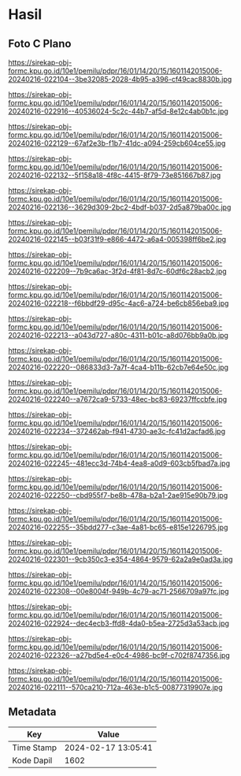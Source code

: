 # Hasil

## Foto C Plano

https://sirekap-obj-formc.kpu.go.id/10e1/pemilu/pdpr/16/01/14/20/15/1601142015006-20240216-022104--3be32085-2028-4b95-a396-cf49cac8830b.jpg

https://sirekap-obj-formc.kpu.go.id/10e1/pemilu/pdpr/16/01/14/20/15/1601142015006-20240216-022916--40536024-5c2c-44b7-af5d-8e12c4ab0b1c.jpg

https://sirekap-obj-formc.kpu.go.id/10e1/pemilu/pdpr/16/01/14/20/15/1601142015006-20240216-022129--67af2e3b-f1b7-41dc-a094-259cb604ce55.jpg

https://sirekap-obj-formc.kpu.go.id/10e1/pemilu/pdpr/16/01/14/20/15/1601142015006-20240216-022132--5f158a18-4f8c-4415-8f79-73e851667b87.jpg

https://sirekap-obj-formc.kpu.go.id/10e1/pemilu/pdpr/16/01/14/20/15/1601142015006-20240216-022136--3629d309-2bc2-4bdf-b037-2d5a879ba00c.jpg

https://sirekap-obj-formc.kpu.go.id/10e1/pemilu/pdpr/16/01/14/20/15/1601142015006-20240216-022145--b03f31f9-e866-4472-a6a4-005398ff6be2.jpg

https://sirekap-obj-formc.kpu.go.id/10e1/pemilu/pdpr/16/01/14/20/15/1601142015006-20240216-022209--7b9ca6ac-3f2d-4f81-8d7c-60df6c28acb2.jpg

https://sirekap-obj-formc.kpu.go.id/10e1/pemilu/pdpr/16/01/14/20/15/1601142015006-20240216-022218--f6bbdf29-d95c-4ac6-a724-be6cb856eba9.jpg

https://sirekap-obj-formc.kpu.go.id/10e1/pemilu/pdpr/16/01/14/20/15/1601142015006-20240216-022213--a043d727-a80c-4311-b01c-a8d076bb9a0b.jpg

https://sirekap-obj-formc.kpu.go.id/10e1/pemilu/pdpr/16/01/14/20/15/1601142015006-20240216-022220--086833d3-7a7f-4ca4-b11b-62cb7e64e50c.jpg

https://sirekap-obj-formc.kpu.go.id/10e1/pemilu/pdpr/16/01/14/20/15/1601142015006-20240216-022240--a7672ca9-5733-48ec-bc83-69237ffccbfe.jpg

https://sirekap-obj-formc.kpu.go.id/10e1/pemilu/pdpr/16/01/14/20/15/1601142015006-20240216-022234--372462ab-f941-4730-ae3c-fc41d2acfad6.jpg

https://sirekap-obj-formc.kpu.go.id/10e1/pemilu/pdpr/16/01/14/20/15/1601142015006-20240216-022245--481ecc3d-74b4-4ea8-a0d9-603cb5fbad7a.jpg

https://sirekap-obj-formc.kpu.go.id/10e1/pemilu/pdpr/16/01/14/20/15/1601142015006-20240216-022250--cbd955f7-be8b-478a-b2a1-2ae915e90b79.jpg

https://sirekap-obj-formc.kpu.go.id/10e1/pemilu/pdpr/16/01/14/20/15/1601142015006-20240216-022255--35bdd277-c3ae-4a81-bc65-e815e1226795.jpg

https://sirekap-obj-formc.kpu.go.id/10e1/pemilu/pdpr/16/01/14/20/15/1601142015006-20240216-022301--9cb350c3-e354-4864-9579-62a2a9e0ad3a.jpg

https://sirekap-obj-formc.kpu.go.id/10e1/pemilu/pdpr/16/01/14/20/15/1601142015006-20240216-022308--00e8004f-949b-4c79-ac71-2566709a97fc.jpg

https://sirekap-obj-formc.kpu.go.id/10e1/pemilu/pdpr/16/01/14/20/15/1601142015006-20240216-022924--dec4ecb3-ffd8-4da0-b5ea-2725d3a53acb.jpg

https://sirekap-obj-formc.kpu.go.id/10e1/pemilu/pdpr/16/01/14/20/15/1601142015006-20240216-022326--a27bd5e4-e0c4-4986-bc9f-c702f8747356.jpg

https://sirekap-obj-formc.kpu.go.id/10e1/pemilu/pdpr/16/01/14/20/15/1601142015006-20240216-022111--570ca210-712a-463e-b1c5-00877319907e.jpg


## Metadata

| Key        | Value               |
| ---------- | ------------------- |
| Time Stamp | 2024-02-17 13:05:41 |
| Kode Dapil | 1602                |



